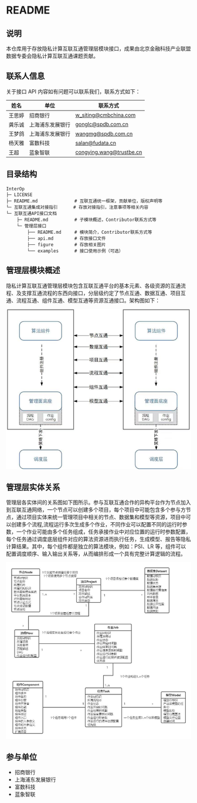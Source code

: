 # README

## 说明

本仓库用于存放隐私计算互联互通管理层模块接口，成果由北京金融科技产业联盟数据专委会隐私计算互联互通课题贡献。

## 联系人信息

关于接口 API 内容如有问题可以联系我们，联系方式如下：

| 姓名   | 单位             | 联系方式                                                |
| ------ | ---------------- | ------------------------------------------------------- |
| 王思婷 | 招商银行         | w_siting@cmbchina.com       |
| 龚乐诚 | 上海浦东发展银行 | gonglc@spdb.com.cn            |
| 王梦鸽 | 上海浦东发展银行 | wangmg@spdb.com.cn             |
| 杨天雅 | 富数科技         | salan@fudata.cn                  |
| 王超   | 蓝象智联         | congying.wang@trustbe.cn |

## 目录结构

```
InterOp
├─ LICENSE
├─ README.md              # 互联互通统一框架，贡献单位，版权声明等                  
└─ 互联互通集成对接指引      # 存放对接指引，注意事项等相关内容
└─ 互联互通API接口文档
    ├─ README.md          # 子模块概述，Contributor联系方式等  
    └─ 管理层接口
        ├── README.md     # 模块简介，Contributor联系方式等                     
        ├── api.md        # 存放接口文件
        ├── figure        # 存放相关图片
        └── examples      # 接口使用示例（可选）
```

## 管理层模块概述

隐私计算互联互通管理层模块包含互联互通平台的基本元素、各级资源的互通流程、及支撑互通流程的东西向接口，分层级约定了节点互通、数据互通、项目互通、流程互通、组件互通、模型互通等资源互通接口。架构图如下：

<div align="center">
    <img src="./figure/管理层架构.png">
</div>



## 管理层实体关系

管理层各实体间的关系图如下图所示。参与互联互通合作的异构平台作为节点加入到互联互通网络，一个节点可以创建多个项目，每个项目中可能包含多个参与方节点，通过项目实体来统一管理项目中相关的节点、数据集和模型等资源，项目中可以创建多个流程,流程运行多次生成多个作业，不同作业可以配置不同的运行时参数，一个作业可能由多个任务组成，任务承接作业中对应位置的运行时参数配置，每个任务通过调度底层组件对应的算法资源进而执行任务，生成模型、报告等隐私计算结果。其中，每个组件都是独立的算法模块，例如：PSI、LR 等，组件可以配置调度顺序、输入输出关系等，从而编排形成一个具有完整计算逻辑的流程。

<div align="center">
    <img src="./figure/管理层实体关系.png">
</div>


## 参与单位

- 招商银行
- 上海浦东发展银行
- 富数科技
- 蓝象智联
